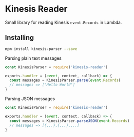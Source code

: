 # Kinesis Reader

Small library for reading Kinesis `event.Records` in Lambda.


## Installing

```bash
npm install kinesis-parser --save
```

Parsing plain text messages

```js
const KinesisParser = require('kinesis-reader')

exports.handler = (event, context, callback) => {
  const messages = KinesisParser.parse(event.Records)
  // messages => ["Hello World"]
}
```


Parsing JSON messages

```js
const KinesisParser = require('kinesis-reader')

exports.handler = (event, context, callback) => {
  const messages = KinesisParser.parseJSON(event.Records)
  // messages => [{...},{...},...]
}
```
